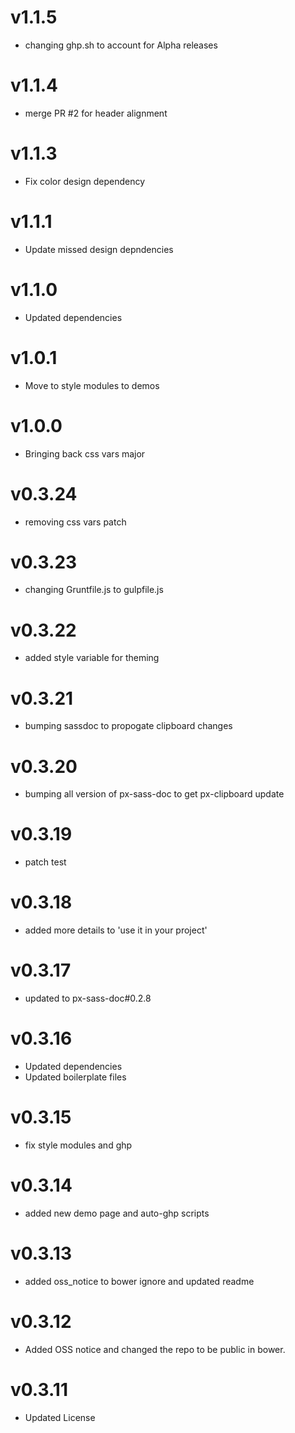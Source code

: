 v1.1.5
==================
* changing ghp.sh to account for Alpha releases

v1.1.4
==================
* merge PR #2 for header alignment

v1.1.3
==================
* Fix color design dependency

v1.1.1
==================
* Update missed design depndencies

v1.1.0
==================
* Updated dependencies

v1.0.1
==================
* Move to style modules to demos

v1.0.0
==================
* Bringing back css vars major

v0.3.24
==================
* removing css vars patch

v0.3.23
==================
* changing Gruntfile.js to gulpfile.js

v0.3.22
==================
* added style variable for theming

v0.3.21
==================
* bumping sassdoc to propogate clipboard changes

v0.3.20
==================
* bumping all version of px-sass-doc to get px-clipboard update

v0.3.19
==================
* patch test

v0.3.18
==============================
* added more details to 'use it in your project'

v0.3.17
==============================
* updated to px-sass-doc#0.2.8

v0.3.16
==============================
* Updated dependencies
* Updated boilerplate files

v0.3.15
==============================
* fix style modules and ghp

v0.3.14
==============================
* added new demo page and auto-ghp scripts

v0.3.13
==============================
* added oss_notice to bower ignore and updated readme

v0.3.12
==============================
* Added OSS notice and changed the repo to be public in bower.

v0.3.11
=====================
* Updated License
